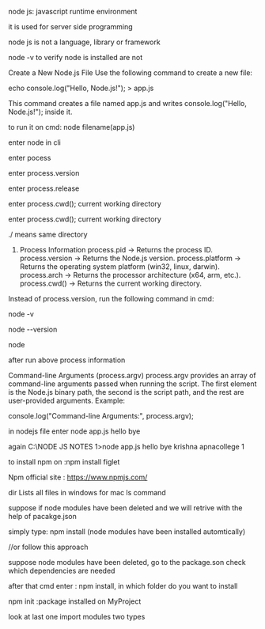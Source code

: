 node js:
javascript runtime environment 

it is used for server side programming

node js is not a language, library or framework

node -v to verify node is installed are not


Create a New Node.js File
Use the following command to create a new file:


echo console.log("Hello, Node.js!"); > app.js


This command creates a file named app.js and writes console.log("Hello, Node.js!"); inside it.

to run it on cmd: node filename(app.js)

enter node  in cli

enter pocess

enter process.version

enter process.release

enter process.cwd(); current working directory

enter process.cwd();   current working directory

./ means same directory


1. Process Information
process.pid → Returns the process ID.
process.version → Returns the Node.js version.
process.platform → Returns the operating system platform (win32, linux, darwin).
process.arch → Returns the processor architecture (x64, arm, etc.).
process.cwd() → Returns the current working directory.


Instead of process.version, run the following command in cmd:

node -v

node --version

node

after run above process information


Command-line Arguments (process.argv)
process.argv provides an array of command-line arguments passed when running the script.
The first element is the Node.js binary path, the second is the script path, and the rest are user-provided arguments.
Example:

console.log("Command-line Arguments:", process.argv);

in nodejs file enter node app.js hello bye

again   C:\NODE JS NOTES 1>node app.js hello bye krishna apnacollege 1


to install npm on :npm install figlet  

Npm official site : https://www.npmjs.com/

dir Lists all files in windows for mac ls command

suppose if node modules have been deleted and we will retrive with the help of pacakge.json

simply type: npm install (node modules have been installed automtically)

//or follow this approach

suppose node modules have been deleted, go to the package.son check which dependencies are needed

after that cmd enter : npm install, in which folder do you want to install



npm init :package installed on MyProject

look at last one import modules two types